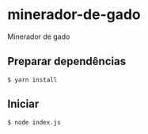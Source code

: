 # minerador-de-gado
Minerador de gado


## Preparar dependências

```console
$ yarn install
```

## Iniciar 

```console
$ node index.js
```